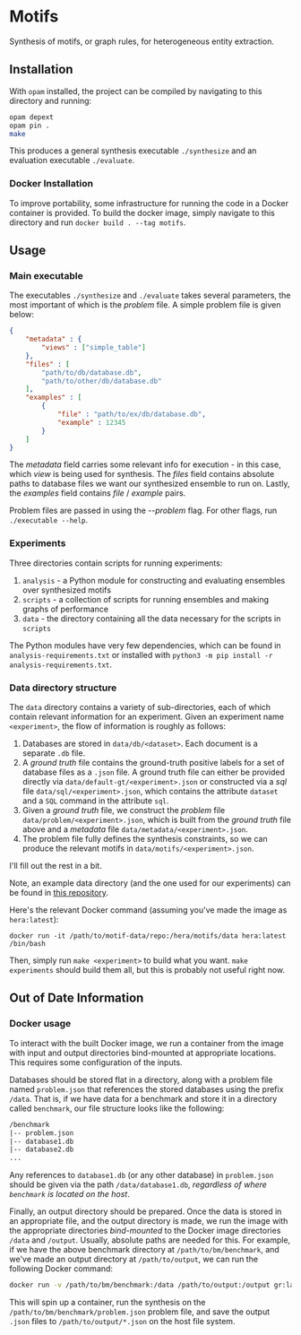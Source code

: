 # Motifs

Synthesis of motifs, or graph rules, for heterogeneous entity extraction.

## Installation

With `opam` installed, the project can be compiled by navigating to this directory and running:

```bash
opam depext
opam pin .
make
```

This produces a general synthesis executable `./synthesize` and an evaluation executable `./evaluate`.

### Docker Installation

To improve portability, some infrastructure for running the code in a Docker container is provided. To build the docker image, simply navigate to this directory and run `docker build . --tag motifs`.

## Usage

### Main executable

The executables `./synthesize` and `./evaluate` takes several parameters, the most important of which is the *problem* file. A simple problem file is given below:

```json
{
    "metadata" : {
        "views" : ["simple_table"]
    },
    "files" : [
        "path/to/db/database.db",
        "path/to/other/db/database.db"
    ],
    "examples" : [
        {
            "file" : "path/to/ex/db/database.db",
            "example" : 12345
        }
    ]
}
```

The *metadata* field carries some relevant info for execution - in this case, which *view* is being used for synthesis. The *files* field contains absolute paths to database files we want our synthesized ensemble to run on. Lastly, the *examples* field contains *file* / *example* pairs.

Problem files are passed in using the *--problem* flag. For other flags, run `./executable --help`.

### Experiments

Three directories contain scripts for running experiments:

1. `analysis` - a Python module for constructing and evaluating ensembles over synthesized motifs
2. `scripts` - a collection of scripts for running ensembles and making graphs of performance
3. `data` - the directory containing all the data necessary for the scripts in `scripts`

The Python modules have very few dependencies, which can be found in `analysis-requirements.txt` or installed with `python3 -m pip install -r analysis-requirements.txt`.

### Data directory structure

The `data` directory contains a variety of sub-directories, each of which contain relevant information for an experiment. Given an experiment name `<experiment>`, the flow of information is roughly as follows:

1. Databases are stored in `data/db/<dataset>`. Each document is a separate `.db` file.
2. A *ground truth* file contains the ground-truth positive labels for a set of database files as a `.json` file. A ground truth file can either be provided directly via `data/default-gt/<experiment>.json` or constructed via a *sql* file `data/sql/<experiment>.json`, which contains the attribute `dataset` and a `SQL` command in the attribute `sql`.
3. Given a *ground truth* file, we construct the *problem* file `data/problem/<experiment>.json`, which is built from the *ground truth* file above and a *metadata* file `data/metadata/<experiment>.json`.
4. The problem file fully defines the synthesis constraints, so we can produce the relevant motifs in `data/motifs/<experiment>.json`.

I'll fill out the rest in a bit.

Note, an example data directory (and the one used for our experiments) can be found in [this repository](https://github.com/csmith49/motif-data).

Here's the relevant Docker command (assuming you've made the image as `hera:latest`):

```(bash)
docker run -it /path/to/motif-data/repo:/hera/motifs/data hera:latest /bin/bash
```

Then, simply run `make <experiment>` to build what you want. `make experiments` should build them all, but this is probably not useful right now.

## Out of Date Information

### Docker usage

To interact with the built Docker image, we run a container from the image with input and output directories bind-mounted at appropriate locations. This requires some configuration of the inputs.

Databases should be stored flat in a directory, along with a problem file named `problem.json` that references the stored databases using the prefix `/data`. That is, if we have data for a benchmark and store it in a directory called `benchmark`, our file structure looks like the following:

```txt
/benchmark
|-- problem.json
|-- database1.db
|-- database2.db
...
```

Any references to `database1.db` (or any other database) in `problem.json` should be given via the path `/data/database1.db`, *regardless of where `benchmark` is located on the host*.

Finally, an output directory should be prepared. Once the data is stored in an appropriate file, and the output directory is made, we run the image with the appropriate directories *bind-mounted* to the Docker image directories `/data` and `/output`. Usually, absolute paths are needed for this. For example, if we have the above benchmark directory at `/path/to/bm/benchmark`, and we've made an output directory at `/path/to/output`, we can run the following Docker command:

```bash
docker run -v /path/to/bm/benchmark:/data /path/to/output:/output gr:latest
```

This will spin up a container, run the synthesis on the `/path/to/bm/benchmark/problem.json` problem file, and save the output `.json` files to `/path/to/output/*.json` on the host file system.